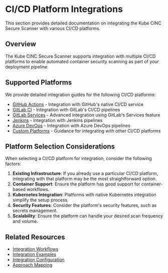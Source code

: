# CI/CD Platform Integrations

This section provides detailed documentation on integrating the Kube CINC Secure Scanner with various CI/CD platforms.

## Overview

The Kube CINC Secure Scanner supports integration with multiple CI/CD platforms to enable automated container security scanning as part of your deployment pipeline.

## Supported Platforms

We provide detailed integration guides for the following CI/CD platforms:

- [GitHub Actions](github-actions.md) - Integration with GitHub's native CI/CD service
- [GitLab CI](gitlab-ci.md) - Integration with GitLab's CI/CD pipelines
- [GitLab Services](gitlab-services.md) - Advanced integration using GitLab's Services feature
- [Jenkins](jenkins.md) - Integration with Jenkins pipelines
- [Azure DevOps](azure-devops.md) - Integration with Azure DevOps pipelines
- [Custom Platforms](custom-platforms.md) - Guidance for integrating with other CI/CD platforms

## Platform Selection Considerations

When selecting a CI/CD platform for integration, consider the following factors:

1. **Existing Infrastructure**: If you already use a particular CI/CD platform, integrating with that platform may be the most straightforward option.
2. **Container Support**: Ensure the platform has good support for container-based workflows.
3. **Kubernetes Integration**: Platforms with native Kubernetes integration simplify the setup process.
4. **Security Features**: Consider the platform's security features, such as secrets management.
5. **Scalability**: Ensure the platform can handle your desired scan frequency and volume.

## Related Resources

- [Integration Workflows](../workflows/index.md)
- [Integration Examples](../examples/index.md)
- [Integration Configuration](../configuration/index.md)
- [Approach Mapping](../approach-mapping.md)